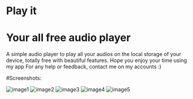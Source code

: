 # Play it
# Your all free audio player
A simple audio player to play all your audios on the local storage of your device,
totally free with beautiful features.
Hope you enjoy your time using my app
For any help or feedback, contact me on my accounts :)

#Screenshots:

![image1](https://user-images.githubusercontent.com/93454138/162544928-e19cc8b2-563e-4367-9742-a9b61cea01e4.png)
![image2](https://user-images.githubusercontent.com/93454138/162544931-4e28d9f5-2a58-4215-9502-aa8a89c832df.png)
![image3](https://user-images.githubusercontent.com/93454138/162544933-24cfac3e-1097-4392-99d6-12e0c7f0d6dd.png)
![image4](https://user-images.githubusercontent.com/93454138/162544934-aeed2adb-c73e-4099-8649-b0e2e6e51c47.png)
![image5](https://user-images.githubusercontent.com/93454138/162544937-6c86d596-1525-449d-b0f3-83c58e235eab.png)
